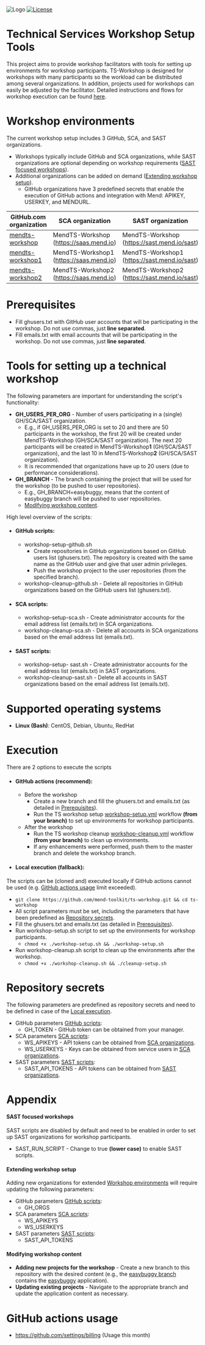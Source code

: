 ![Logo](https://resources.mend.io/mend-sig/logo/mend-dark-logo-horizontal.png)
[![License](https://img.shields.io/badge/License-Apache%202.0-yellowgreen.svg)](https://opensource.org/licenses/Apache-2.0)  
# Technical Services Workshop Setup Tools
This project aims to provide workshop facilitators with tools for setting up environments for workshop participants. TS-Workshop is designed for workshops with many participants so the workload can be distributed among several organizations.
In addition, projects used for workshops can easily be adjusted by the facilitator. Detailed instructions and flows for workshop execution can be found [here](https://whitesource.atlassian.net/wiki/spaces/TES/pages/2500984892/Customer+Workshops).

# Workshop environments
The current workshop setup includes 3 GitHub, SCA, and SAST organizations.
- Workshops typically include GitHub and SCA organizations, while SAST organizations are optional depending on workshop requirements ([SAST focused workshops](#sast-focused-workshops)).
- Additional organizations can be added on demand ([Extending workshop setup](#extending-workshop-setup)).
  - GitHub organizations have 3 predefined secrets that enable the execution of GitHub actions and integration with Mend: APIKEY, USERKEY, and MENDURL.

| GitHub.com organization  | SCA organization | SAST organization |
| --- | --- | --- |
| [mendts-workshop](https://github.com/mendts-workshop) | MendTS-Workshop (https://saas.mend.io) | MendTS-Workshop (https://sast.mend.io/sast) |
| [mendts-workshop1](https://github.com/mendts-workshop1) | MendTS-Workshop1 (https://saas.mend.io) | MendTS-Workshop1 (https://sast.mend.io/sast) |
| [mendts-workshop2](https://github.com/mendts-workshop2) | MendTS-Workshop2 (https://saas.mend.io) | MendTS-Workshop2 (https://sast.mend.io/sast) |

# Prerequisites
-	Fill ghusers.txt with GitHub user accounts that will be participating in the workshop. Do not use commas, just **line separated**.
-	Fill emails.txt with email accounts that will be participating in the workshop. Do not use commas, just **line separated**.

# Tools for setting up a technical workshop
The following parameters are important for understanding the script's functionality:
- **GH_USERS_PER_ORG** - Number of users participating in a (single) GH/SCA/SAST organization.
  - E.g., if GH_USERS_PER_ORG is set to 20 and there are 50 participants in the workshop, the first 20 will be created under MendTS-Workshop (GH/SCA/SAST organization). The next 20 participants will be created in MendTS-Workshop**1** (GH/SCA/SAST organization), and the last 10 in MendTS-Workshop**2** (GH/SCA/SAST organization).
  - It is recommended that organizations have up to 20 users (due to performance considerations).
- **GH_BRANCH** - The branch containing the project that will be used for the workshop (to be pushed to user repositories).
  - E.g., GH_BRANCH=easybuggy, means that the content of easybuggy branch will be pushed to user repositories.
  - [Modifying workshop content](#modifying-workshop-content).

High level overview of the scripts:
- #### GitHub scripts:
  - workshop-setup-github.sh
    - Create repositories in GitHub organizations based on GitHub users list (ghusers.txt). The repository is created with the same name as the GitHub user and give that user admin privileges.
    - Push the workshop project to the user repositories (from the specified branch).
  - workshop-cleanup-github.sh - Delete all repositories in GitHub organizations based on the GitHub users list (ghusers.txt).
- #### SCA scripts:
  - workshop-setup-sca.sh - Create administrator accounts for the email address list (emails.txt) in SCA organizations.
  - workshop-cleanup-sca.sh - Delete all accounts in SCA organizations based on the email address list (emails.txt).
- #### SAST scripts:
  - workshop-setup- sast.sh - Create administrator accounts for the email address list (emails.txt) in SAST organizations.
  - workshop-cleanup-sast.sh - Delete all accounts in SAST organizations based on the email address list (emails.txt).

# Supported operating systems
-	**Linux (Bash)**: CentOS, Debian, Ubuntu, RedHat

# Execution
There are 2 options to execute the scripts
- #### GitHub actions (recommend):
  - Before the workshop
    - Create a new branch and fill the ghusers.txt and emails.txt (as detailed in [Prerequisites](#prerequisites)).
    - Run the TS workshop setup [workshop-setup.yml](/../../actions/workflows/workshop-setup.yml) workflow **(from your branch)** to set up environments for workshop participants.
  - After the workshop
    - Run the TS workshop cleanup [workshop-cleanup.yml](/../../actions/workflows/workshop-cleanup.yml) workflow **(from your branch)** to clean up environments.
    - If any enhancements were performed, push them to the master branch and delete the workshop branch.
- #### Local execution (fallback):
The scripts can be (cloned and) executed locally if GitHub actions cannot be used (e.g. [GitHub actions usage](#github-actions-usage) limit exceeded).
  - ```git clone https://github.com/mend-toolkit/ts-workshop.git && cd ts-workshop```
  - All script parameters must be set, including the parameters that have been predefined as [Repository secrets](#repository-secrets).
  - Fill the ghusers.txt and emails.txt (as detailed in [Prerequisites](#prerequisites)).
  - Run workshop-setup.sh script to set up the environments for workshop participants.
    - ```chmod +x ./workshop-setup.sh && ./workshop-setup.sh```
  - Run workshop-cleanup.sh script to clean up the environments after the workshop.
    - ```chmod +x ./workshop-cleanup.sh && ./cleanup-setup.sh```

# Repository secrets
The following parameters are predefined as repository secrets and need to be defined in case of the [Local execution](#local-execution-fallback).
- GitHub parameters [GitHub scripts](#github-scripts):
  - GH_TOKEN - GitHub token can be obtained from your manager.
- SCA parameters [SCA scripts](#sca-scripts):
  - WS_APIKEYS - API tokens can be obtained from [SCA organizations](#workshop-environments).
  - WS_USERKEYS - Keys can be obtained from service users in [SCA organizations](#workshop-environments).
- SAST parameters [SAST scripts](#sast-scripts):
  - SAST_API_TOKENS - API tokens can be obtained from [SAST organizations](#workshop-environments).

# Appendix
#### SAST focused workshops
SAST scripts are disabled by default and need to be enabled in order to set up SAST organizations for workshop participants.
- SAST_RUN_SCRIPT - Change to true **(lower case)** to enable SAST scripts.
#### Extending workshop setup
Adding new organizations for extended [Workshop environments](#workshop-environments) will require updating the following parameters:
- GitHub parameters [GitHub scripts](#github-scripts):
  - GH_ORGS
- SCA parameters [SCA scripts](#sca-scripts):
  - WS_APIKEYS
  - WS_USERKEYS
- SAST parameters [SAST scripts](#sast-scripts):
  - SAST_API_TOKENS
#### Modifying workshop content
- **Adding new projects for the workshop** - Create a new branch to this repository with the desired content (e.g., the [easybuggy branch](/../../tree/easybuggy) contains the [easybuggy](https://github.com/k-tamura/easybuggy) application).
- **Updating existing projects** - Navigate to the appropriate branch and update the application content as necessary.

# GitHub actions usage
-	https://github.com/settings/billing (Usage this month)

